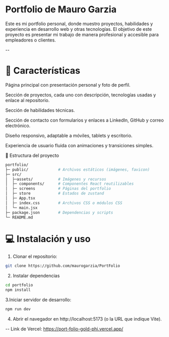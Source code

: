 # Portfolio de Mauro Garzia

Este es mi portfolio personal, donde muestro proyectos, habilidades y experiencia en desarrollo web y otras tecnologías. El objetivo de este proyecto es presentar mi trabajo de manera profesional y accesible para empleadores o clientes.

--

# 🚀 Características

Página principal con presentación personal y foto de perfil.

Sección de proyectos, cada uno con descripción, tecnologías usadas y enlace al repositorio.

Sección de habilidades técnicas.

Sección de contacto con formularios y enlaces a LinkedIn, GitHub y correo electrónico.

Diseño responsivo, adaptable a móviles, tablets y escritorio.

Experiencia de usuario fluida con animaciones y transiciones simples.

📂 Estructura del proyecto

```bash
portfolio/
├─ public/             # Archivos estáticos (imágenes, favicon)
├─ src/
│  ├─assets/           # Imágenes y recursos
│  ├─ components/      # Componentes React reutilizables
│  ├─ screens          # Páginas del portfolio
│  ├─ store            # Estados de zustand 
│  ├─ App.tsx           
│  ├─ index.css        # Archivos CSS o módulos CSS          
│  └─ main.jsx         
├─ package.json        # Dependencias y scripts
└─ README.md

```

# 💻 Instalación y uso

1. Clonar el repositorio:
```bash
git clone https://github.com/maurogarzia/PortFolio
```

2. Instalar dependencias
```bash
cd portfolio
npm install
```

3.Iniciar servidor de desarrollo:
```bash
npm run dev
```

4. Abrir el navegador en http://localhost:5173 (o la URL que indique Vite).

--
Link de Vercel: https://port-folio-gold-phi.vercel.app/


